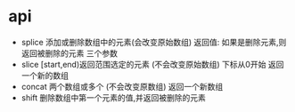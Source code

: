 # api
* splice   添加或删除数组中的元素(会改变原始数组)
返回值: 如果是删除元素,则返回被删除的元素
三个参数
* slice   [start,end)返回范围选定的元素 (不会改变原始数组) 下标从0开始 
返回一个新的数组
* concat  两个数组或多个 (不会改变原数组)
返回一个新数组
* shift   删除数组中第一个元素的值,并返回被删除的元素
